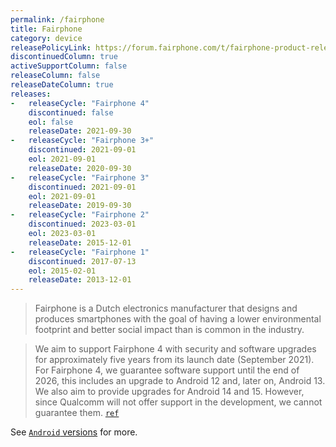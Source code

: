 ```yaml
---
permalink: /fairphone
title: Fairphone
category: device
releasePolicyLink: https://forum.fairphone.com/t/fairphone-product-release-cycle/52652
discontinuedColumn: true
activeSupportColumn: false
releaseColumn: false
releaseDateColumn: true
releases:
-   releaseCycle: "Fairphone 4"
    discontinued: false
    eol: false
    releaseDate: 2021-09-30
-   releaseCycle: "Fairphone 3+"
    discontinued: 2021-09-01
    eol: 2021-09-01
    releaseDate: 2020-09-30
-   releaseCycle: "Fairphone 3"
    discontinued: 2021-09-01
    eol: 2021-09-01
    releaseDate: 2019-09-30
-   releaseCycle: "Fairphone 2"
    discontinued: 2023-03-01
    eol: 2023-03-01
    releaseDate: 2015-12-01
-   releaseCycle: "Fairphone 1"
    discontinued: 2017-07-13
    eol: 2015-02-01
    releaseDate: 2013-12-01
---
```


> Fairphone is a Dutch electronics manufacturer that designs and produces smartphones with the goal of having a lower environmental footprint and better social impact than is common in the industry.

> We aim to support Fairphone 4 with security and software upgrades for approximately five years from its launch
> date (September 2021).
> For Fairphone 4, we guarantee software support until the end of 2026, this includes an upgrade to Android 12 and, later on, Android 13.
> We also aim to provide upgrades for Android 14 and 15. However, since Qualcomm will not offer support in the development, we cannot guarantee them.
[`ref`](https://support.fairphone.com/hc/en-us/articles/4405858006545-FP4-Fairphone-OS-Android-11-)

See [`Android` versions](https://endoflife.date/android) for more.
